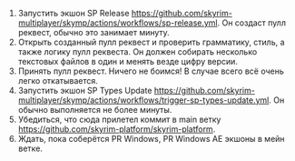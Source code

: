 1. Запустить экшон SP Release https://github.com/skyrim-multiplayer/skymp/actions/workflows/sp-release.yml. Он создаст пулл реквест, обычно это занимает минуту.
2. Открыть созданный пулл реквест и проверить грамматику, стиль, а также логику пулл реквеста. Он должен собирать несколько текстовых файлов в один и менять везде цифру версии.
3. Принять пулл реквест. Ничего не боимся! В случае всего всё очень легко откатывается.
4. Запустить экшон SP Types Update https://github.com/skyrim-multiplayer/skymp/actions/workflows/trigger-sp-types-update.yml. Он обычно выполняется не более минуты.
5. Убедиться, что сюда прилетел коммит в main ветку https://github.com/skyrim-platform/skyrim-platform.
6. Ждать, пока соберётся PR Windows, PR Windows AE экшоны в мейн ветке.
